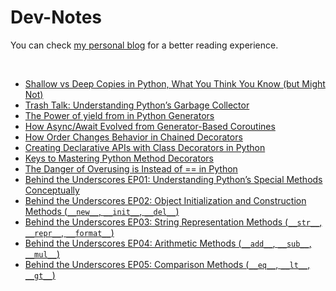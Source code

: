 # Dev-Notes
You can check [my personal blog](https://hevalhazalkurt.com/) for a better reading experience.

<br>


* [Shallow vs Deep Copies in Python, What You Think You Know (but Might Not)](notes/0001_Shallow_vs_Deep_Copies_in_Python_What_You_Think_You_Know_but_Might_Not.md)
* [Trash Talk: Understanding Python’s Garbage Collector](notes/0002_Trash_Talk_Understanding_Pythons_Garbage_Collector.md)
* [The Power of yield from in Python Generators](notes/0003_The_Power_of_yield_from_in_Python_Generators.md)
* [How Async/Await Evolved from Generator-Based Coroutines](notes/0004_How_Async_Await_Evolved_from_Generator_Based_Coroutines.md)
* [How Order Changes Behavior in Chained Decorators](notes/0005_How_Order_Changes_Behavior_in_Chained_Decorators.md)
* [Creating Declarative APIs with Class Decorators in Python](notes/0006_Creating_Declarative_APIs_with_Class_Decorators_in_Python.md)
* [Keys to Mastering Python Method Decorators](notes/0007_Keys_to_Mastering_Python_Method_Decorators.md)
* [The Danger of Overusing is Instead of == in Python](notes/0008_The_Danger_of_Overusing_is_Instead_of_==_in_Python.md)
* [Behind the Underscores EP01: Understanding Python’s Special Methods Conceptually](notes/0009_Behind_the_Underscores_EP01_Understanding_Pythons_Special_Methods_Conceptually.md)
* [Behind the Underscores EP02: Object Initialization and Construction Methods (`__new__`, `__init__`, `__del__`)](notes/0010_Behind_the_Underscores_EP02_Object_Initialization_and_Construction_Methods_new_init_del.md)
* [Behind the Underscores EP03: String Representation Methods (`__str__`, `__repr__`, `__format__`)](notes/0011_Behind_the_Underscores_EP03_String_Representation_Methods_str_repr_format.md)
* [Behind the Underscores EP04: Arithmetic Methods (`__add__`, `__sub__`, `__mul__`)](notes/0012_Behind_the_Underscores_EP04_Arithmetic_Methods_add_sub_mul.md)
* [Behind the Underscores EP05: Comparison Methods (`__eq__`, `__lt__`, `__gt__`)](notes/0013_Behind_the_Underscores_EP05_Comparison_Methods_eq_lt_gt.md)